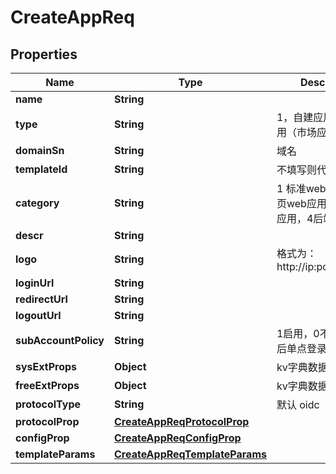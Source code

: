 

# CreateAppReq


## Properties

| Name | Type | Description | Notes |
|------------ | ------------- | ------------- | -------------|
|**name** | **String** |  |  |
|**type** | **String** | 1，自建应用，2模板应用（市场应用） |  |
|**domainSn** | **String** | 域名 |  |
|**templateId** | **String** | 不填写则代表自建应用 |  [optional] |
|**category** | **String** | 1 标准web应用，2单页web应用，3客户端应用，4后端服务 |  |
|**descr** | **String** |  |  [optional] |
|**logo** | **String** | 格式为：http://ip:port/logo.png |  [optional] |
|**loginUrl** | **String** |  |  [optional] |
|**redirectUrl** | **String** |  |  [optional] |
|**logoutUrl** | **String** |  |  [optional] |
|**subAccountPolicy** | **String** | 1启用，0不启用，启用后单点登录返回 |  [optional] |
|**sysExtProps** | **Object** | kv字典数据 |  [optional] |
|**freeExtProps** | **Object** | kv字典数据 |  |
|**protocolType** | **String** | 默认 oidc |  [optional] |
|**protocolProp** | [**CreateAppReqProtocolProp**](CreateAppReqProtocolProp.md) |  |  [optional] |
|**configProp** | [**CreateAppReqConfigProp**](CreateAppReqConfigProp.md) |  |  [optional] |
|**templateParams** | [**CreateAppReqTemplateParams**](CreateAppReqTemplateParams.md) |  |  [optional] |



